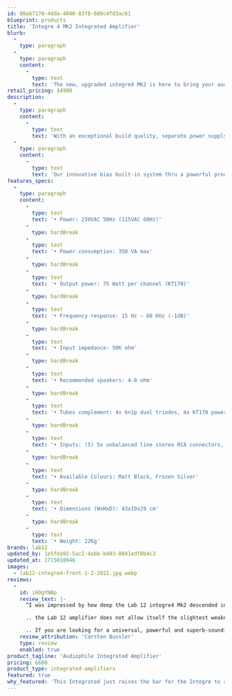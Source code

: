 ```yaml
---
id: 08a67170-4dda-4040-83f8-089c4f83ac61
blueprint: products
title: 'Integre 4 MK2 Integrated Amplifier'
blurb:
  -
    type: paragraph
  -
    type: paragraph
    content:
      -
        type: text
        text: 'The new, upgraded integre4 MK2 is here to bring your audio experience one step higher by taking advantage of all new powerful KT-170 power tubes'
retail_pricing: $4990
description:
  -
    type: paragraph
    content:
      -
        type: text
        text: 'With an exceptional build quality, separate power supply for each channel, higher Signal to Noise level, integre4 MK2 can be the ideal driver even for the most demanding speakers out there.'
  -
    type: paragraph
    content:
      -
        type: text
        text: 'Our innovative bias built-in system thru a powerful processor and the vivid OLED display are here to give you the pleasure of the easiest way of tube rolling ability and sound tuning according to your personal taste. No extra equipment or technical knowledge is necessary. Direct Anode current indication and instant setting directly from the face panel.'
features_specs:
  -
    type: paragraph
    content:
      -
        type: text
        text: '• Power: 230VAC 50Hz (115VAC 60Hz)'
      -
        type: hardBreak
      -
        type: text
        text: '• Power consumption: 350 VA max'
      -
        type: hardBreak
      -
        type: text
        text: '• Output power: 75 Watt per channel (KT170)'
      -
        type: hardBreak
      -
        type: text
        text: '• Frequency response: 15 Hz – 60 KHz (-1dB)'
      -
        type: hardBreak
      -
        type: text
        text: '• Input impedance: 50K ohm'
      -
        type: hardBreak
      -
        type: text
        text: '• Recommended speakers: 4-8 ohm'
      -
        type: hardBreak
      -
        type: text
        text: '• Tubes complement: 4x 6n1p dual triodes, 4x KT170 power pentodes'
      -
        type: hardBreak
      -
        type: text
        text: '• Inputs: (5) 5x unbalanced line stereo RCA connectors, 1x unbalanced line stereo XLR connectors'
      -
        type: hardBreak
      -
        type: text
        text: '• Available Colours: Matt Black, Frozen Silver'
      -
        type: hardBreak
      -
        type: text
        text: '• Dimensions (WxHxD): 43x19x29 cm'
      -
        type: hardBreak
      -
        type: text
        text: '• Weight: 22Kg'
brands: lab12
updated_by: 1e5fda92-5ac2-4abb-b403-8041edf0b4c3
updated_at: 1715018946
images:
  - lab12-integre4-front-1-2-2021.jpg.webp
reviews:
  -
    id: i6OgYNBp
    review_text: |-
      “I was impressed by how deep the Lab 12 integre4 Mk2 descended into the frequency cellar. The deep bass was raven black, powerful and yet precise, I had no idea that my speakers were capable of such a performance..

      .. the Lab 12 amplifier does not allow itself the slightest weakness: the most subtle sibilants and vowels in singing sound almost astonishingly realistic. But the historical instruments also played extremely colorfully and naturally, the finest sound ramifications were resolved very cleanly and resonated in detail..

      .. If you are looking for a universal, powerful and superb-sounding tube amplifier with no weaknesses in terms of speaker selection, you should definitely shortlist the Lab 12 integre4 Mk2. Endless headroom, pure joy of playing and exemplary properties in terms of coarse and fine dynamics characterize this amplifier. Finally, the integre4 Mk2 has a very special feature for tube rollers with the convenient possibility of bias adjustment, especially since the device makes the different qualities of different glass bulb derivatives immediately audible. Chapeau!”
    review_attribution: 'Carsten Bussler'
    type: review
    enabled: true
product_tagline: 'Audiophile Integrated Amplifier'
pricing: 6600
product_type: integrated-amplifiers
featured: true
why_featured: 'This Integrated just raises the bar for the Integre to a new level!'
---
```

